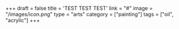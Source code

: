 +++ 
draft = false 
title = 'TEST TEST TEST' 
link = "#" 
image = "/images/icon.png" 
type = "arts" 
category = ["painting"] 
tags = ["oil", "acrylic"] 
+++
